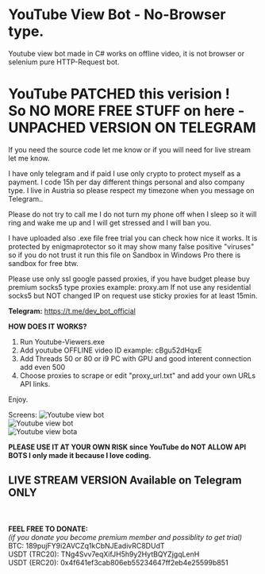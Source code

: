 # YouTube View Bot - No-Browser type.
Youtube view bot made in C# works on offline video, it is not browser or selenium pure HTTP-Request bot.<br>
<h1>YouTube PATCHED this verision !<br>So NO MORE FREE STUFF on here - UNPACHED VERSION ON TELEGRAM</h1>

If you need the source code let me know or if you will need for live stream let me know.

I have only telegram and if paid I use only crypto to protect myself as a payment.
I code 15h per day different things personal and also company type.
I live in Austria so please respect my timezone when you message on Telegram..

Please do not try to call me I do not turn my phone off when I sleep so it will ring and wake me up and I will get stressed and I will ban you.

I have uploaded also .exe file free trial you can check how nice it works.
It is protected by enigmaprotector so it may show many false positive "viruses" so if you do not trust it run this file on Sandbox in Windows Pro there is sandbox for free btw.

Please use only ssl google passed proxies, if you have budget please buy premium socks5 type proxies example: proxy.am
If not use any residential socks5 but NOT changed IP on request use sticky proxies for at least 15min.

<b>Telegram:</b> https://t.me/dev_bot_official

<b>HOW DOES IT WORKS?</b>
1. Run Youtube-Viewers.exe
2. Add youtube OFFLINE video ID example: cBgu52dHqxE
3. Add Threads 50 or 80 or i9 PC with GPU and good interent connection add even 500
4. Choose proxies to scrape or edit "proxy_url.txt" and add your own URLs API links.

Enjoy.

Screens:
<img src="https://github.com/dev-bot-team/YouTubeViewBot-NoBrowser/blob/main/yt011.png" alt="Youtube view bot"><br>
<img src="https://github.com/dev-bot-team/YouTubeViewBot-NoBrowser/blob/main/yt02.png" alt="Youtube view bot"><br>
<img src="https://github.com/dev-bot-team/YouTubeViewBot-NoBrowser/blob/main/yt03.png" alt="Youtube view bota">



<b>PLEASE USE IT AT YOUR OWN RISK since YouTube do NOT ALLOW API BOTS I only made it because I love coding.</b>
<h2>LIVE STREAM VERSION Available on Telegram ONLY</h2><br><br>
<b>FEEL FREE TO DONATE:</b><br>
<i>(if you donate you become premium member and possiblity to get trial)</i><br>
BTC: 189pujFY9i2AVCZq1kCbNJEadivRC8DUdT<br>
USDT (TRC20): TNg4Svv7eqXifJH5h9y2HytBQYZjgqLenH<br>
USDT (ERC20): 0x4f641ef3cab806eb55234647ff2eb4e25599b851<br>
